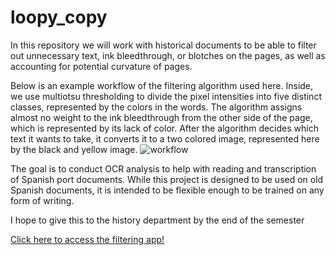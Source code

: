 # loopy_copy

In this repository we will work with historical documents to be able to filter out unnecessary text, ink bleedthrough, or blotches on the pages, as well as accounting for potential curvature of pages. 

Below is an example workflow of the filtering algorithm used here. Inside, we use multiotsu thresholding to divide the pixel intensities into five distinct classes, represented by the colors in the words. The algorithm assigns almost no weight to the ink bleedthrough from the other side of the page, which is represented by its lack of color. After the algorithm decides which text it wants to take, it converts it to a two colored image, represented here by the black and yellow image.
![workflow](https://github.com/eemeidinger/loopy_copy/assets/136099064/8932fd73-8c2e-4726-87f2-ed29d0d8e69d)



The goal is to conduct OCR analysis to help with reading and transcription of Spanish port documents. While this project is designed to be used on old Spanish documents, it is intended to be flexible enough to be trained on any form of writing.

I hope to give this to the history department by the end of the semester

[Click here to access the filtering app!](https://loopycopy.streamlit.app/)
